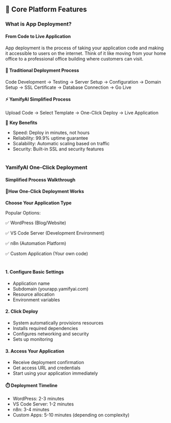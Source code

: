 ## 🔧 Core Platform Features

### What is App Deployment?

#### From Code to Live Application

App deployment is the process of taking your application code and making it accessible to users on the internet. Think of it like moving from your home office to a professional office building where customers can visit.

#### 📝 Traditional Deployment Process
Code Development → Testing → Server Setup → Configuration → 
Domain Setup → SSL Certificate → Database Connection → Go Live

#### ⚡ YamifyAI Simplified Process
Upload Code → Select Template → One-Click Deploy → Live Application

🎯 **Key Benefits**

 - Speed: Deploy in minutes, not hours
 - Reliability: 99.9% uptime guarantee
 - Scalability: Automatic scaling based on traffic
 - Security: Built-in SSL and security features
#

### YamifyAI One-Click Deployment

#### Simplified Process Walkthrough

#### 🚀How One-Click Deployment Works

**Choose Your Application Type**

 Popular Options:

✅ WordPress (Blog/Website)

✅ VS Code Server (Development Environment)

✅ n8n (Automation Platform)

✅ Custom Application (Your own code)
#

#### 1. Configure Basic Settings

 - Application name
 - Subdomain (yourapp.yamifyai.com)
 - Resource allocation
 - Environment variables

#### 2. Click Deploy

 - System automatically provisions resources
 - Installs required dependencies
 - Configures networking and security
 - Sets up monitoring

#### 3. Access Your Application

 - Receive deployment confirmation
 - Get access URL and credentials
 - Start using your application immediately

#### ⏱️ Deployment Timeline
- WordPress: 2-3 minutes
- VS Code Server: 1-2 minutes
- n8n: 3-4 minutes
- Custom Apps: 5-10 minutes (depending on complexity)
